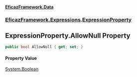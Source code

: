 #### [EficazFramework.Data](EficazFrameworkData.md 'EficazFramework Data')
### [EficazFramework.Expressions](EficazFrameworkData.md#EficazFramework.Expressions 'EficazFramework.Expressions').[ExpressionProperty](EficazFramework.Expressions/ExpressionProperty.md 'EficazFramework.Expressions.ExpressionProperty')

## ExpressionProperty.AllowNull Property

```csharp
public bool AllowNull { get; set; }
```

#### Property Value
[System.Boolean](https://docs.microsoft.com/en-us/dotnet/api/System.Boolean 'System.Boolean')